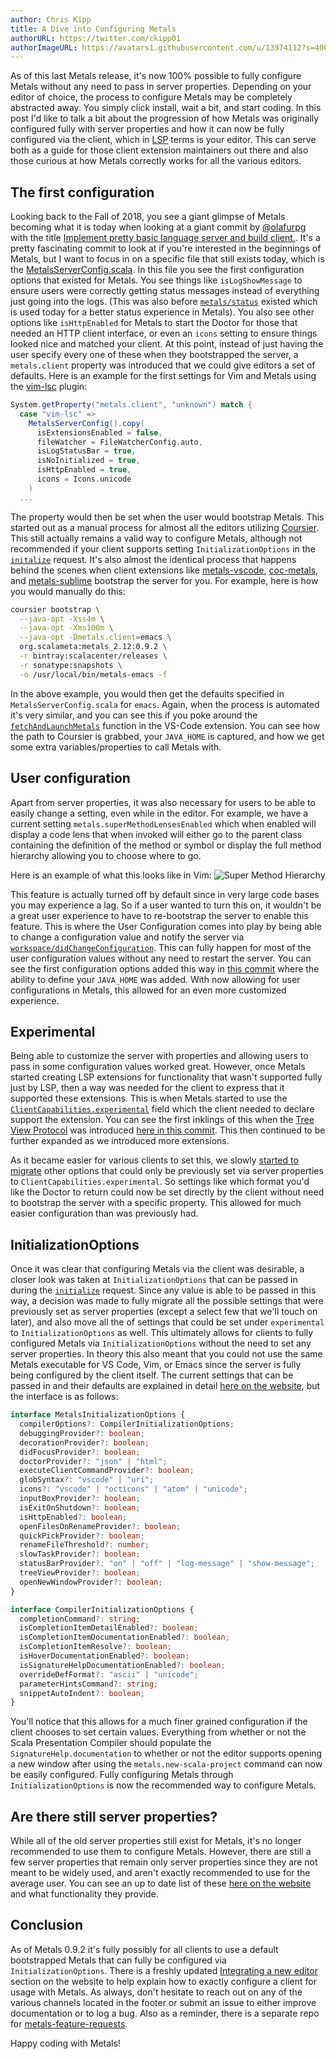 ```yaml
---
author: Chris Kipp
title: A Dive into Configuring Metals
authorURL: https://twitter.com/ckipp01
authorImageURL: https://avatars1.githubusercontent.com/u/13974112?s=400&u=7b6a2ddab8eec6f99e4e40ae9b81f71cb5ba92e5&v=4
---
```


As of this last Metals release, it's now 100% possible to fully configure Metals
without any need to pass in server properties. Depending on your editor of
choice, the process to configure Metals may be completely abstracted away. You
simply click install, wait a bit, and start coding. In this post I'd like to
talk a bit about the progression of how Metals was originally configured fully
with server properties and how it can now be fully configured via the client,
which in [LSP](https://microsoft.github.io/language-server-protocol/) terms is
your editor. This can serve both as a guide for those client extension
maintainers out there and also those curious at how Metals correctly works for
all the various editors.

## The first configuration

Looking back to the Fall of 2018, you see a giant glimpse of Metals becoming
what it is today when looking at a giant commit by
[@olafurpg](https://twitter.com/olafurpg) with the title [Implement pretty
basic language server and build
client.](https://github.com/scalameta/metals/commit/df6b41acaad1978ffd1fa25c41909c38425932ab).
It's a pretty fascinating commit to look at if you're interested in the
beginnings of Metals, but I want to focus in on a specific file that still exists
today, which is the
[MetalsServerConfig.scala](https://github.com/scalameta/metals/commit/df6b41acaad1978ffd1fa25c41909c38425932ab#diff-dc72b5c684177c884881164ab17182eb).
In this file you see the first configuration options that existed for Metals.
You see things like `isLogShowMessage` to ensure users were correctly getting
status messages instead of everything just going into the logs. (This was also
before
[`metals/status`](https://scalameta.org/metals/docs/integrations/new-editor#metalsstatus)
existed which is used today for a better status experience in Metals). You also
see other options like `isHttpEnabled` for Metals to start the Doctor for those
that needed an HTTP client interface, or even an `icons` setting to ensure
things looked nice and matched your client. At this point, instead of just
having the user specify every one of these when they bootstrapped the server, a
`metals.client` property was introduced that we could give editors a set of
defaults. Here is an example for the first settings for Vim and Metals using the
[vim-lsc](https://github.com/natebosch/vim-lsc) plugin:

```scala
System.getProperty("metals.client", "unknown") match {
  case "vim-lsc" =>
    MetalsServerConfig().copy(
      isExtensionsEnabled = false,
      fileWatcher = FileWatcherConfig.auto,
      isLogStatusBar = true,
      isNoInitialized = true,
      isHttpEnabled = true,
      icons = Icons.unicode
    )
  ...
```
The property would then be set when the user would bootstrap Metals. This
started out as a manual process for almost all the editors utilizing
[Coursier](https://github.com/coursier/coursier). This still actually remains a
valid way to configure Metals, although not recommended if your client supports
setting `InitializationOptions` in the
[`initalize`](https://microsoft.github.io/language-server-protocol/specifications/specification-current/#initialize)
request. It's also almost the identical process that happens behind the scenes
when client extensions like
[metals-vscode](https://github.com/scalameta/metals-vscode),
[coc-metals](https://github.com/scalameta/coc-metals), and
[metals-sublime](https://github.com/scalameta/metals-sublime) bootstrap the
server for you. For example, here is how you would manually do this:

```sh
coursier bootstrap \
  --java-opt -Xss4m \
  --java-opt -Xms100m \
  --java-opt -Dmetals.client=emacs \
  org.scalameta:metals_2.12:0.9.2 \
  -r bintray:scalacenter/releases \
  -r sonatype:snapshots \
  -o /usr/local/bin/metals-emacs -f
```

In the above example, you would then get the defaults specified in
`MetalsServerConfig.scala` for `emacs`. Again, when the process is automated
it's very similar, and you can see this if you poke around the
[`fetchAndLaunchMetals`](https://github.com/scalameta/metals-vscode/blob/master/src/extension.ts#L166)
function in the VS-Code extension. You can see how the path to Coursier is
grabbed, your `JAVA_HOME` is captured, and how we get some extra
variables/properties to call Metals with.

## User configuration

Apart from server properties, it was also necessary for users to be able to
easily change a setting, even while in the editor. For example, we have a
current setting `metals.superMethodLensesEnabled` which when enabled will
display a code lens that when invoked will either go to the parent class
containing the definition of the method or symbol or display the full method
hierarchy allowing you to choose where to go. 

Here is an example of what this looks like in Vim:
![Super Method Hierarchy](https://i.imgur.com/rEvhzG1.png)

This feature is actually turned off by default since in very large code bases
you may experience a lag. So if a user wanted to turn this on, it wouldn't be a
great user experience to have to re-bootstrap the server to enable this feature.
This is where the User Configuration comes into play by being able to change a
configuration value and notify the server via
[`workspace/didChangeConfiguration`](https://microsoft.github.io/language-server-protocol/specification#workspace_didChangeConfiguration).
This can fully happen for most of the user configuration values without any need
to restart the server. You can see the first configuration options added this
way in [this
commit](https://github.com/scalameta/metals/commit/f4706ec75afb9bf797e3144f4a0e91bb0b186e07)
where the ability to define your `JAVA_HOME` was added. With now allowing for
user configurations in Metals, this allowed for an even more customized
experience.

## Experimental

Being able to customize the server with properties and allowing users to pass in
some configuration values worked great. However, once Metals started creating
LSP extensions for functionality that wasn't supported fully just by LSP, then a
way was needed for the client to express that it supported these extensions.
This is when Metals started to use the
[`ClientCapabilities.experimental`](https://microsoft.github.io/language-server-protocol/specifications/specification-current/#initialize)
field which the client needed to declare support the extension. You can see the
first inklings of this when the [Tree View
Protocol](https://scalameta.org/metals/docs/editors/tree-view-protocol.html) was
introduced [here in this
commit](https://github.com/scalameta/metals/commit/a55a2413ef10237c8510eb707c0de0cd03b83d85#diff-f8c05eebbf12c9c21a7d568f09b500ea).
This then continued to be further expanded as we introduced more extensions.

As it became easier for various clients to set this, we slowly [started to
migrate](https://github.com/scalameta/metals/pull/1414) other options that could
only be previously set via server properties to
`ClientCapabilities.experimental`. So settings like which format you'd like the
Doctor to return could now be set directly by the client without need to
bootstrap the server with a specific property. This allowed for much easier
configuration than was previously had.

## InitializationOptions

Once it was clear that configuring Metals via the client was desirable, a closer
look was taken at `InitializationOptions` that can be passed in during the
[`initialize`](https://microsoft.github.io/language-server-protocol/specifications/specification-current/#initialize)
request. Since any value is able to be passed in this way, a decision was made
to fully migrate all the possible settings that were previously set as server
properties (except a select few that we'll touch on later), and also move all
the of settings that could be set under `experimental` to
`InitializationOptions` as well. This ultimately allows for clients to fully
configured Metals via `InitializationOptions` without the need to set any server
properties. In theory this also meant that you could not use the same Metals
executable for VS Code, Vim, or Emacs since the server is fully being configured
by the client itself. The current settings that can be passed in and their
defaults are explained in detail [here on the
website](https://scalameta.org/metals/docs/integrations/new-editor#initializationoptions),
but the interface is as follows:

```typescript
interface MetalsInitializationOptions {
  compilerOptions?: CompilerInitializationOptions;
  debuggingProvider?: boolean;
  decorationProvider?: boolean;
  didFocusProvider?: boolean;
  doctorProvider?: "json" | "html";
  executeClientCommandProvider?: boolean;
  globSyntax?: "vscode" | "uri";
  icons?: "vscode" | "octicons" | "atom" | "unicode";
  inputBoxProvider?: boolean;
  isExitOnShutdown?: boolean;
  isHttpEnabled?: boolean;
  openFilesOnRenameProvider?: boolean;
  quickPickProvider?: boolean;
  renameFileThreshold?: number;
  slowTaskProvider?: boolean;
  statusBarProvider?: "on" | "off" | "log-message" | "show-message";
  treeViewProvider?: boolean;
  openNewWindowProvider?: boolean;
}
```
```typescript
interface CompilerInitializationOptions {
  completionCommand?: string;
  isCompletionItemDetailEnabled?: boolean;
  isCompletionItemDocumentationEnabled?: boolean;
  isCompletionItemResolve?: boolean;
  isHoverDocumentationEnabled?: boolean;
  isSignatureHelpDocumentationEnabled?: boolean;
  overrideDefFormat?: "ascii" | "unicode";
  parameterHintsCommand?: string;
  snippetAutoIndent?: boolean;
}
```

You'll notice that this allows for a much finer grained configuration if the
client chooses to set certain values. Everything from whether or not the Scala
Presentation Compiler should populate the `SignatureHelp.documentation` to
whether or not the editor supports opening a new window after using the
`metals.new-scala-project` command can now be easily configured. Fully
configuring Metals through `InitializationOptions` is now the recommended way to
configure Metals.

## Are there still server properties?

While all of the old server properties still exist for Metals, it's no longer
recommended to use them to configure Metals. However, there are still a few
server properties that remain only server properties since they are not meant to
be widely used, and aren't exactly recommended to use for the average user. You
can see an up to date list of these [here on the
website](https://scalameta.org/metals/docs/integrations/new-editor#metals-server-properties)
and what functionality they provide.

## Conclusion

As of Metals 0.9.2 it's fully possibly for all clients to use a default
bootstrapped Metals that can fully be configured via `InitializationOptions`.
There is a freshly updated [Integrating a new
editor](https://scalameta.org/metals/docs/editors/new-editor.html) section on
the website to help explain how to exactly configure a client for usage with
Metals. As always, don't hesitate to reach out on any of the various channels
located in the footer or submit an issue to either improve documentation or to
log a bug. Also as a reminder, there is a separate repo for
[metals-feature-requests](https://github.com/scalameta/metals-feature-requests).


Happy coding with Metals!
